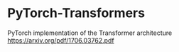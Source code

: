 # PyTorch-Transformers
PyTorch implementation of the Transformer architecture
https://arxiv.org/pdf/1706.03762.pdf
